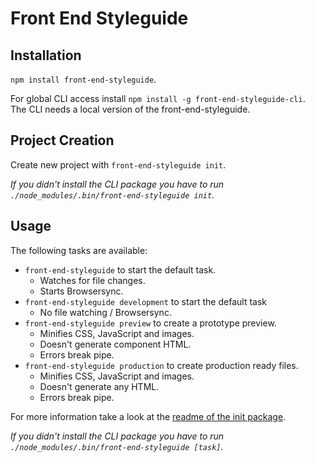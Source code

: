 # Front End Styleguide


## Installation

`npm install front-end-styleguide`.

For global CLI access install `npm install -g front-end-styleguide-cli`.  
The CLI needs a local version of the front-end-styleguide.



## Project Creation

Create new project with `front-end-styleguide init`.

*If you didn't install the CLI package you have to run `./node_modules/.bin/front-end-styleguide init`.*


## Usage

The following tasks are available:
* `front-end-styleguide` to start the default task.
  * Watches for file changes.
  * Starts Browsersync.
* `front-end-styleguide development` to start the default task
  * No file watching / Browsersync.
* `front-end-styleguide preview` to create a prototype preview.
  * Minifies CSS, JavaScript and images.
  * Doesn't generate component HTML.
  * Errors break pipe.
* `front-end-styleguide production` to create production ready files.
  * Minifies CSS, JavaScript and images.
  * Doesn't generate any HTML.
  * Errors break pipe.

For more information take a look at the [readme of the init package](mvsde/styleguide-init/blob/master/init/README.md).

*If you didn't install the CLI package you have to run `./node_modules/.bin/front-end-styleguide [task]`.*
